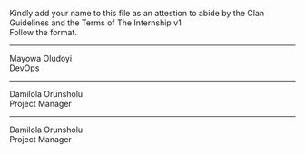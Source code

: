Kindly add your name to this file as an attestion to abide by the Clan Guidelines and the Terms of The Internship v1
<br/> Follow the format.<br/> 
___
Mayowa Oludoyi <br/>
DevOps
___
Damilola Orunsholu <br/>
Project Manager
___
Damilola Orunsholu <br/>
Project Manager
